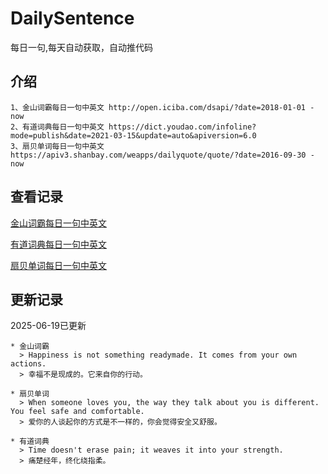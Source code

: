 # DailySentence

每日一句,每天自动获取，自动推代码

## 介绍

```
1、金山词霸每日一句中英文 http://open.iciba.com/dsapi/?date=2018-01-01 - now
2、有道词典每日一句中英文 https://dict.youdao.com/infoline?mode=publish&date=2021-03-15&update=auto&apiversion=6.0
3、扇贝单词每日一句中英文 https://apiv3.shanbay.com/weapps/dailyquote/quote/?date=2016-09-30 - now
```

## 查看记录

[金山词霸每日一句中英文](./data/iciba/)

[有道词典每日一句中英文](./data/youdao/)

[扇贝单词每日一句中英文](./data/shanbay/)

## 更新记录
2025-06-19已更新 
```
* 金山词霸
  > Happiness is not something readymade. It comes from your own actions.
  > 幸福不是现成的。它来自你的行动。

* 扇贝单词
  > When someone loves you, the way they talk about you is different. You feel safe and comfortable.
  > 爱你的人谈起你的方式是不一样的，你会觉得安全又舒服。

* 有道词典
  > Time doesn't erase pain; it weaves it into your strength.
  > 痛楚经年，终化绕指柔。

```
